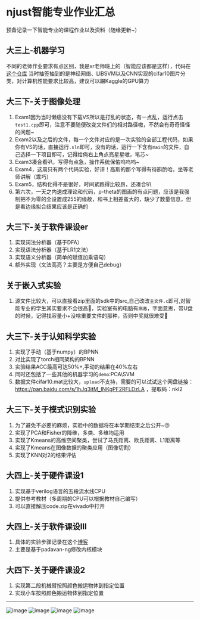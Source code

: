 # njust智能专业作业汇总
预备记录一下智能专业的课程作业以及资料（随缘更新~）
## 大三上-机器学习
不同的老师作业要求有点区别，我是xr老师班上的（智能应该都是这样），代码在[这个仓库](https://github.com/Ghy0202/ML_BaseModels)
当时抽签抽到的是神经网络、LIBSVM以及CNN实现的cifar10图片分类，对计算机性能要求比较高，建议可以蹭Kaggle的GPU算力
## 大三下-关于图像处理
1. Exam1因为当时懒癌没有下载VS所以是打乱的状态，有一点乱，运行点击``test1.cpp``即可，注意不要随便改变文件们的相对路径嗷，不然会有奇奇怪怪的问题~
2. Exam2以及之后的文件，每一个文件对应的是一次实验的全部工程代码，如果你有VS的话，直接运行``.sln``即可，没有的话，运行一下含有``main``的文件，自己选择一下项目即可，记得给俺右上角点亮星星嗷，笔芯~
3. Exam3凑合看叭，写得有点急，操作系统保佑呜呜呜~
4. Exam4，这周只有两个代码实验，好评！高斯的那个写得有待斟酌哈，坐等老师讲解（乖巧）
5. Exam5，结构化得不是很好，时间紧跑得比较昂，还凑合叭
6. 第六次，一天之内速成理论和代码，ρ-theta的图画的有点问题，应该是我强制把不为零的全设置成255的缘故，和书上相差蛮大的，缺少了数量信息，但是看边缘拟合结果应该是正确的

## 大三下-关于软件课设er
1. 实现词法分析器（基于DFA）
2. 实现语法分析器（基于LR1文法）
3. 实现语义分析器（简单的赋值加乘语句）
4. 额外实现（文法高亮？主要是方便自己debug）
## 关于嵌入式实验
1. 源文件比较大，可以直接看zip里面的sdk中的src,自己改改``主文件.c``即可,对智能专业的学生其实要求不会很高🧐，实验室有的电脑有``病毒``，字面意思，带U盘的时候，记得找容量小+没啥重要文件的那种，否则中奖就很难受😤
## 大三下-关于认知科学实验
1. 实现了手动（基于numpy）的BPNN
2. 对比实现了torch相同架构的BPNN
3. 实验结果ACC最高可达50%+,手动的结果在40%左右
4. 同时还包括了一些其他的机器学习的``demo``:PCA\SVM
5. 数据文件cifar10.mat比较大，``upload``不支持，需要的可以试试这个网盘链接：https://pan.baidu.com/s/1hJq3itM_INKgPF2RFLDzLA ，提取码：nkl2

## 大三下-关于模式识别实验
1. 为了避免不必要的麻烦，实验中的数据将在本学期结束之后公开~😜
2. 实现了PCA和Fisher的降维，多类、多维均适用
3. 实现了Kmeans的高维空间聚类，尝试了马氏距离、欧氏距离、L1距离等
4. 实现了Kmeans在图像数据的聚类应用（图像切割）
5. 实现了KNN对2的结果评估

## 大四上-关于硬件课设1
1. 实现基于verilog语言的五段流水线CPU
2. 提供参考教材（多周期的CPU可以根据教材自己编写）
3. 可以直接解压code.zip在vivado中打开

## 大四上-关于软件课设Ⅲ
1. 具体的实验步骤记录在这个[博客](https://blog.csdn.net/qq_45751990/article/details/127658899)
2. 主要是基于padavan-ng修改内核模块


## 大四下-关于硬件课设2
1. 实现第二段机械臂按照颜色搬运物体到指定位置
2. 实现小车按照颜色搬运物体到指定位置
----
![image](https://user-images.githubusercontent.com/70525487/230304219-848e1226-769f-418d-a344-2b779aa929d8.png)
![image](https://user-images.githubusercontent.com/70525487/230304270-1e2c0f45-d0ca-4501-8ffe-dfca1a6d9de9.png)
![image](https://user-images.githubusercontent.com/70525487/230304321-8664bef1-5ba0-46db-96b7-3b08c16e5693.png)
![image](https://user-images.githubusercontent.com/70525487/230304365-682a517c-5c47-437f-900a-abc303f4f953.png)


